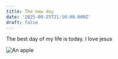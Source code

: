 ```yaml
---
title: The new day
date: '2025-09-25T21:10:00.000Z'
draft: false
---
```


The best day of my life is today. I love jesus



![](/uploads/apple.png "An apple")
